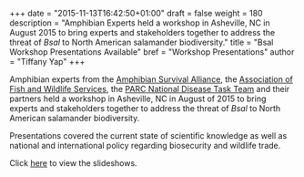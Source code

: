 +++
date = "2015-11-13T16:42:50+01:00"
draft = false
weight = 180
description = "Amphibian Experts held a workshop in Asheville, NC in August 2015 to bring experts and stakeholders together to address the threat of _Bsal_ to North American salamander biodiversity."
title = "Bsal Workshop Presentations Available"
bref = "Workshop Presentations"
author = "Tiffany Yap"
+++

Amphibian experts from the [Amphibian Survival Alliance](http://www.amphibians.org), the [Association of Fish and Wildlife Services](http://www.fishwildlife.org/index.php), the [PARC National Disease Task Team](http://www.parcplace.org/parcplace/resources/disease-task-team.html) and their partners held a workshop in Asheville, NC in August of 2015 to bring experts and stakeholders together to address the threat of _Bsal_ to North American salamander biodiversity.

Presentations covered the current state of scientific knowledge  as well as national and international policy regarding biosecurity and wildlife trade.

Click [here](http://www.slideshare.net/search/slideshow?searchfrom=header&q=Bsal) to view the slideshows.

